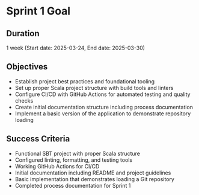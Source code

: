 # Sprint 1 Goal

## Duration
1 week (Start date: 2025-03-24, End date: 2025-03-30)

## Objectives
- Establish project best practices and foundational tooling
- Set up proper Scala project structure with build tools and linters
- Configure CI/CD with GitHub Actions for automated testing and quality checks
- Create initial documentation structure including process documentation
- Implement a basic version of the application to demonstrate repository loading

## Success Criteria
- Functional SBT project with proper Scala structure
- Configured linting, formatting, and testing tools
- Working GitHub Actions for CI/CD
- Initial documentation including README and project guidelines
- Basic implementation that demonstrates loading a Git repository
- Completed process documentation for Sprint 1 